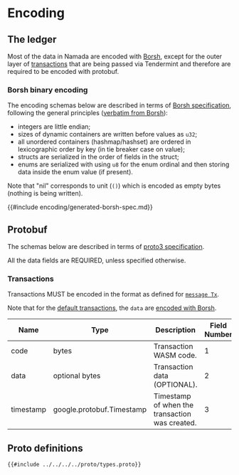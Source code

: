 # Encoding

## The ledger

Most of the data in Namada are encoded with [Borsh](#borsh-binary-encoding), except for the outer layer of [transactions](#transactions) that are being passed via Tendermint and therefore are required to be encoded with protobuf.

### Borsh binary encoding

The encoding schemas below are described in terms of [Borsh specification](https://github.com/nearprotocol/borsh#specification), following the general principles ([verbatim from Borsh](https://github.com/near/borsh/blob/master/README.md#specification)):

- integers are little endian;
- sizes of dynamic containers are written before values as `u32`;
- all unordered containers (hashmap/hashset) are ordered in lexicographic order by key (in tie breaker case on value);
- structs are serialized in the order of fields in the struct;
- enums are serialized with using `u8` for the enum ordinal and then storing data inside the enum value (if present).

Note that "nil" corresponds to unit (`()`) which is encoded as empty bytes (nothing is being written).

<!--- The file included below is generated by the `encoding_spec` crate. To re-generate, run `cargo run --bin namada_encoding_spec`. -->

{{#include encoding/generated-borsh-spec.md}}

## Protobuf

The schemas below are described in terms of [proto3 specification](https://developers.google.com/protocol-buffers/docs/reference/proto3-spec).

All the data fields are REQUIRED, unless specified otherwise.

### Transactions

Transactions MUST be encoded in the format as defined for [`message Tx`](#proto-definitions).

Note that for the [default transactions](ledger/default-transactions.md), the `data` are [encoded with Borsh](#borsh-binary-encoding).

| Name      | Type                      | Description                                    | Field Number |
|-----------|---------------------------|------------------------------------------------|--------------|
| code      | bytes                     | Transaction WASM code.                         |            1 |
| data      | optional bytes            | Transaction data (OPTIONAL).                   |            2 |
| timestamp | google.protobuf.Timestamp | Timestamp of when the transaction was created. |            3 |

## Proto definitions

```
{{#include ../../../../proto/types.proto}}
```

<!--- Align tables to the left -->
<style> table { margin-left:0; } </style>
